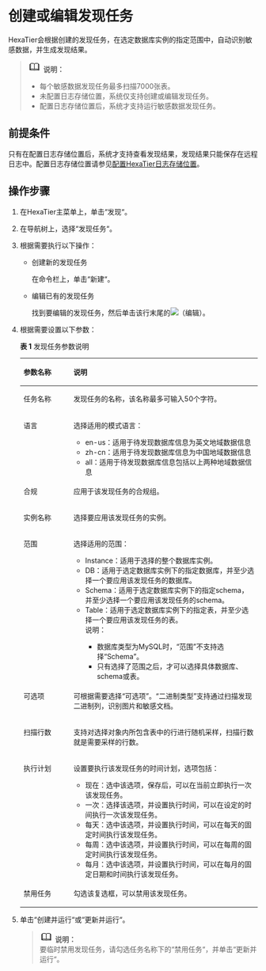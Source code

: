 # 创建或编辑发现任务<a name="ZH-CN_TOPIC_0111166392"></a>

HexaTier会根据创建的发现任务，在选定数据库实例的指定范围中，自动识别敏感数据，并生成发现结果。

>![](public_sys-resources/icon-note.gif) **说明：**   
>-   每个敏感数据发现任务最多扫描7000张表。  
>-   未配置日志存储位置，系统仅支持创建或编辑发现任务。  
>-   配置日志存储位置后，系统才支持运行敏感数据发现任务。  

## 前提条件<a name="zh-cn_topic_0110574906_section11394162374919"></a>

只有在配置日志存储位置后，系统才支持查看发现结果，发现结果只能保存在远程日志中。配置日志存储位置请参见[配置HexaTier日志存储位置](配置HexaTier日志存储位置.md#ZH-CN_TOPIC_0111166360)。

## 操作步骤<a name="zh-cn_topic_0110574906_s67fdd55d4408428cad929ec7f266f68e"></a>

1.  在HexaTier主菜单上，单击“发现“。
2.  在导航树上，选择“发现任务“。
3.  根据需要执行以下操作：
    -   创建新的发现任务

        在命令栏上，单击“新建“。

    -   编辑已有的发现任务

        找到要编辑的发现任务，然后单击该行末尾的![](figures/编辑.png)（编辑）。


4.  根据需要设置以下参数：

    **表 1**  发现任务参数说明

    <a name="zh-cn_topic_0110574906_t10e008ce8cc24347993250cb1f073344"></a>
    <table><thead align="left"><tr id="zh-cn_topic_0110574906_r0cd8390235e84df5ad629f8236f787e3"><th class="cellrowborder" valign="top" width="21%" id="mcps1.2.3.1.1"><p id="zh-cn_topic_0110574906_zh-cn_topic_0076429852_p23751081360"><a name="zh-cn_topic_0110574906_zh-cn_topic_0076429852_p23751081360"></a><a name="zh-cn_topic_0110574906_zh-cn_topic_0076429852_p23751081360"></a>参数名称</p>
    </th>
    <th class="cellrowborder" valign="top" width="79%" id="mcps1.2.3.1.2"><p id="zh-cn_topic_0110574906_zh-cn_topic_0076429852_p437528163616"><a name="zh-cn_topic_0110574906_zh-cn_topic_0076429852_p437528163616"></a><a name="zh-cn_topic_0110574906_zh-cn_topic_0076429852_p437528163616"></a>说明</p>
    </th>
    </tr>
    </thead>
    <tbody><tr id="zh-cn_topic_0110574906_rdfe680deaf1b47feb6772e0daaa6b3a3"><td class="cellrowborder" valign="top" width="21%" headers="mcps1.2.3.1.1 "><p id="zh-cn_topic_0110574906_zh-cn_topic_0076429852_p73762873616"><a name="zh-cn_topic_0110574906_zh-cn_topic_0076429852_p73762873616"></a><a name="zh-cn_topic_0110574906_zh-cn_topic_0076429852_p73762873616"></a>任务名称</p>
    </td>
    <td class="cellrowborder" valign="top" width="79%" headers="mcps1.2.3.1.2 "><p id="zh-cn_topic_0110574906_zh-cn_topic_0076429852_p8376387368"><a name="zh-cn_topic_0110574906_zh-cn_topic_0076429852_p8376387368"></a><a name="zh-cn_topic_0110574906_zh-cn_topic_0076429852_p8376387368"></a>发现任务的名称，该名称最多可输入50个字符。</p>
    </td>
    </tr>
    <tr id="zh-cn_topic_0110574906_row268383514504"><td class="cellrowborder" valign="top" width="21%" headers="mcps1.2.3.1.1 "><p id="zh-cn_topic_0110574906_p186831335115012"><a name="zh-cn_topic_0110574906_p186831335115012"></a><a name="zh-cn_topic_0110574906_p186831335115012"></a>语言</p>
    </td>
    <td class="cellrowborder" valign="top" width="79%" headers="mcps1.2.3.1.2 "><p id="zh-cn_topic_0110574906_p116831135165014"><a name="zh-cn_topic_0110574906_p116831135165014"></a><a name="zh-cn_topic_0110574906_p116831135165014"></a>选择适用的模式语言：</p>
    <a name="zh-cn_topic_0110574906_ul1729819567548"></a><a name="zh-cn_topic_0110574906_ul1729819567548"></a><ul id="zh-cn_topic_0110574906_ul1729819567548"><li>en-us：适用于待发现数据库信息为英文地域数据信息</li><li>zh-cn：适用于待发现数据库信息为中国地域数据信息</li><li>all：适用于待发现数据库信息包括以上两种地域数据信息</li></ul>
    </td>
    </tr>
    <tr id="zh-cn_topic_0110574906_r95d28f1dd4b642eba9bfbc2b94f6cb93"><td class="cellrowborder" valign="top" width="21%" headers="mcps1.2.3.1.1 "><p id="zh-cn_topic_0110574906_zh-cn_topic_0076429852_p123766811367"><a name="zh-cn_topic_0110574906_zh-cn_topic_0076429852_p123766811367"></a><a name="zh-cn_topic_0110574906_zh-cn_topic_0076429852_p123766811367"></a>合规</p>
    </td>
    <td class="cellrowborder" valign="top" width="79%" headers="mcps1.2.3.1.2 "><p id="zh-cn_topic_0110574906_a632dacdea0ff4218855b94f548fb15a8"><a name="zh-cn_topic_0110574906_a632dacdea0ff4218855b94f548fb15a8"></a><a name="zh-cn_topic_0110574906_a632dacdea0ff4218855b94f548fb15a8"></a>应用于该发现任务的合规组。</p>
    </td>
    </tr>
    <tr id="zh-cn_topic_0110574906_re0b5d56ea1da435f9a9c76b331b9b422"><td class="cellrowborder" valign="top" width="21%" headers="mcps1.2.3.1.1 "><p id="zh-cn_topic_0110574906_ad29dc45b86b44345811ad22952915c11"><a name="zh-cn_topic_0110574906_ad29dc45b86b44345811ad22952915c11"></a><a name="zh-cn_topic_0110574906_ad29dc45b86b44345811ad22952915c11"></a>实例名称</p>
    </td>
    <td class="cellrowborder" valign="top" width="79%" headers="mcps1.2.3.1.2 "><p id="zh-cn_topic_0110574906_zh-cn_topic_0076429852_p237618812364"><a name="zh-cn_topic_0110574906_zh-cn_topic_0076429852_p237618812364"></a><a name="zh-cn_topic_0110574906_zh-cn_topic_0076429852_p237618812364"></a>选择要应用该发现任务的实例。</p>
    </td>
    </tr>
    <tr id="zh-cn_topic_0110574906_row1757924719367"><td class="cellrowborder" valign="top" width="21%" headers="mcps1.2.3.1.1 "><p id="zh-cn_topic_0110574906_p1187344134217"><a name="zh-cn_topic_0110574906_p1187344134217"></a><a name="zh-cn_topic_0110574906_p1187344134217"></a>范围</p>
    </td>
    <td class="cellrowborder" valign="top" width="79%" headers="mcps1.2.3.1.2 "><p id="zh-cn_topic_0110574906_p1789844124219"><a name="zh-cn_topic_0110574906_p1789844124219"></a><a name="zh-cn_topic_0110574906_p1789844124219"></a>选择适用的范围：</p>
    <a name="zh-cn_topic_0110574906_ul6640110134810"></a><a name="zh-cn_topic_0110574906_ul6640110134810"></a><ul id="zh-cn_topic_0110574906_ul6640110134810"><li>Instance：适用于选择的整个数据库实例。</li><li>DB：适用于选定数据库实例下的指定数据库，并至少选择一个要应用该发现任务的数据库。</li><li>Schema：适用于选定数据库实例下的指定schema，并至少选择一个要应用该发现任务的schema。</li><li>Table：适用于选定数据库实例下的指定表，并至少选择一个要应用该发现任务的表。<div class="note" id="zh-cn_topic_0110574906_note1953412595315"><a name="zh-cn_topic_0110574906_note1953412595315"></a><a name="zh-cn_topic_0110574906_note1953412595315"></a><span class="notetitle"> 说明： </span><div class="notebody"><a name="zh-cn_topic_0110574906_ul72462333716"></a><a name="zh-cn_topic_0110574906_ul72462333716"></a><ul id="zh-cn_topic_0110574906_ul72462333716"><li>数据库类型为MySQL时，<span class="parmname" id="zh-cn_topic_0110574906_parmname1824473314717"><a name="zh-cn_topic_0110574906_parmname1824473314717"></a><a name="zh-cn_topic_0110574906_parmname1824473314717"></a>“范围”</span>不支持选择<span class="parmvalue" id="zh-cn_topic_0110574906_parmvalue924420338715"><a name="zh-cn_topic_0110574906_parmvalue924420338715"></a><a name="zh-cn_topic_0110574906_parmvalue924420338715"></a>“Schema”</span>。</li><li>只有选择了范围之后，才可以选择具体数据库、schema或表。</li></ul>
    </div></div>
    </li></ul>
    </td>
    </tr>
    <tr id="zh-cn_topic_0110574906_row20673195103813"><td class="cellrowborder" valign="top" width="21%" headers="mcps1.2.3.1.1 "><p id="zh-cn_topic_0110574906_p85451275562"><a name="zh-cn_topic_0110574906_p85451275562"></a><a name="zh-cn_topic_0110574906_p85451275562"></a>可选项</p>
    </td>
    <td class="cellrowborder" valign="top" width="79%" headers="mcps1.2.3.1.2 "><p id="zh-cn_topic_0110574906_p454542710561"><a name="zh-cn_topic_0110574906_p454542710561"></a><a name="zh-cn_topic_0110574906_p454542710561"></a>可根据需要选择<span class="parmname" id="zh-cn_topic_0110574906_parmname20145171419815"><a name="zh-cn_topic_0110574906_parmname20145171419815"></a><a name="zh-cn_topic_0110574906_parmname20145171419815"></a>“可选项”</span>。<span class="parmvalue" id="zh-cn_topic_0110574906_parmvalue251791782"><a name="zh-cn_topic_0110574906_parmvalue251791782"></a><a name="zh-cn_topic_0110574906_parmvalue251791782"></a>“二进制类型”</span>支持通过扫描发现二进制列，识别图片和敏感文档。</p>
    </td>
    </tr>
    <tr id="zh-cn_topic_0110574906_row5631281395"><td class="cellrowborder" valign="top" width="21%" headers="mcps1.2.3.1.1 "><p id="zh-cn_topic_0110574906_p12483103114561"><a name="zh-cn_topic_0110574906_p12483103114561"></a><a name="zh-cn_topic_0110574906_p12483103114561"></a>扫描行数</p>
    </td>
    <td class="cellrowborder" valign="top" width="79%" headers="mcps1.2.3.1.2 "><p id="zh-cn_topic_0110574906_p1044842112348"><a name="zh-cn_topic_0110574906_p1044842112348"></a><a name="zh-cn_topic_0110574906_p1044842112348"></a>支持对选择对象内所包含表中的行进行随机采样，扫描行数就是需要采样的行数。</p>
    </td>
    </tr>
    <tr id="zh-cn_topic_0110574906_r8140218a010644dba052787ba9c1c01d"><td class="cellrowborder" valign="top" width="21%" headers="mcps1.2.3.1.1 "><p id="zh-cn_topic_0110574906_zh-cn_topic_0076429852_p183761680362"><a name="zh-cn_topic_0110574906_zh-cn_topic_0076429852_p183761680362"></a><a name="zh-cn_topic_0110574906_zh-cn_topic_0076429852_p183761680362"></a>执行计划</p>
    </td>
    <td class="cellrowborder" valign="top" width="79%" headers="mcps1.2.3.1.2 "><p id="zh-cn_topic_0110574906_zh-cn_topic_0076429852_p737616818360"><a name="zh-cn_topic_0110574906_zh-cn_topic_0076429852_p737616818360"></a><a name="zh-cn_topic_0110574906_zh-cn_topic_0076429852_p737616818360"></a>设置要执行该发现任务的时间计划，选项包括：</p>
    <a name="zh-cn_topic_0110574906_u51b8ca9eb7664d55ae6e9d9ff41434e4"></a><a name="zh-cn_topic_0110574906_u51b8ca9eb7664d55ae6e9d9ff41434e4"></a><ul id="zh-cn_topic_0110574906_u51b8ca9eb7664d55ae6e9d9ff41434e4"><li>现在：选中该选项，保存后，可以在当前立即执行一次该发现任务。</li><li>一次：选择该选项，并设置执行时间，可以在设定的时间执行一次该发现任务。</li><li>每天：选中该选项，并设置执行时间，可以在每天的固定时间执行该发现任务。</li><li>每周：选中该选项，并设置执行时间，可以在每周的固定时间执行该发现任务。</li><li>每月：选中该选项，并设置执行时间，可以在每月的固定日期和时间执行该发现任务。</li></ul>
    </td>
    </tr>
    <tr id="zh-cn_topic_0110574906_row38231449205019"><td class="cellrowborder" valign="top" width="21%" headers="mcps1.2.3.1.1 "><p id="zh-cn_topic_0110574906_zh-cn_topic_0076429852_p43644463218"><a name="zh-cn_topic_0110574906_zh-cn_topic_0076429852_p43644463218"></a><a name="zh-cn_topic_0110574906_zh-cn_topic_0076429852_p43644463218"></a>禁用任务</p>
    </td>
    <td class="cellrowborder" valign="top" width="79%" headers="mcps1.2.3.1.2 "><p id="zh-cn_topic_0110574906_ab844b7bfca724c898894b59213a1f8ed"><a name="zh-cn_topic_0110574906_ab844b7bfca724c898894b59213a1f8ed"></a><a name="zh-cn_topic_0110574906_ab844b7bfca724c898894b59213a1f8ed"></a>勾选该复选框，可以禁用该发现任务。</p>
    </td>
    </tr>
    </tbody>
    </table>

5.  单击“创建并运行“或“更新并运行“。

    >![](public_sys-resources/icon-note.gif) **说明：**   
    >要临时禁用发现任务，请勾选任务名称下的“禁用任务“，并单击“更新并运行“。  


